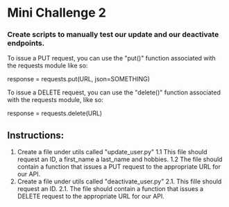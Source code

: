 # Mini Challenge 2

### Create scripts to manually test our update and our deactivate endpoints.

To issue a PUT request, you can use the "put()" function associated with the requests module like so:

response = requests.put(URL, json=SOMETHING)


To issue a DELETE request, you can use the "delete()" function associated with the requests module, like so:


response = requests.delete(URL)

## Instructions:

1. Create a file under utils called "update_user.py"
    1.1 This file should request an ID, a first_name a last_name and hobbies.
    1.2 The file should contain a function that issues a PUT request to the appropriate URL for our API.
2. Create a file under utils called "deactivate_user.py"
    2.1. This fille should request an ID.
    2.1. The file should contain a function that issues a DELETE request to the appropriate URL for our API.